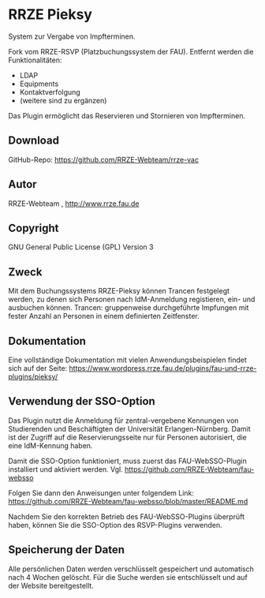 # RRZE Pieksy

System zur Vergabe von Impfterminen. 

Fork vom RRZE-RSVP (Platzbuchungssystem der FAU). 
Entfernt werden die Funktionalitäten:
- LDAP
- Equipments
- Kontaktverfolgung
- (weitere sind zu ergänzen)

Das Plugin ermöglicht das Reservieren und Stornieren von Impfterminen.

## Download 

GitHub-Repo: https://github.com/RRZE-Webteam/rrze-vac


## Autor 
RRZE-Webteam , http://www.rrze.fau.de

## Copyright

GNU General Public License (GPL) Version 3 


## Zweck 

Mit dem Buchungssystems RRZE-Pieksy können Trancen festgelegt werden, zu denen sich Personen nach IdM-Anmeldung registieren, ein- und ausbuchen können. 
Trancen: gruppenweise durchgeführte Impfungen mit fester Anzahl an Personen in einem definierten Zeitfenster.

## Dokumentation

Eine vollständige Dokumentation mit vielen Anwendungsbeispielen findet sich auf der Seite: 
https://www.wordpress.rrze.fau.de/plugins/fau-und-rrze-plugins/pieksy/


## Verwendung der SSO-Option

Das Plugin nutzt die Anmeldung für zentral-vergebene Kennungen von Studierenden und Beschäftigten der Universität Erlangen-Nürnberg. Damit ist der Zugriff auf die Reservierungsseite nur für Personen autorisiert, die eine IdM-Kennung haben.

Damit die SSO-Option funktioniert, muss zuerst das FAU-WebSSO-Plugin installiert und aktiviert werden.
Vgl. https://github.com/RRZE-Webteam/fau-websso

Folgen Sie dann den Anweisungen unter folgendem Link:
https://github.com/RRZE-Webteam/fau-websso/blob/master/README.md

Nachdem Sie den korrekten Betrieb des FAU-WebSSO-Plugins überprüft haben, können Sie die SSO-Option des RSVP-Plugins verwenden.


## Speicherung der Daten

Alle persönlichen Daten werden verschlüsselt gespeichert und automatisch nach 4 Wochen gelöscht. Für die Suche werden sie entschlüsselt und auf der Website bereitgestellt.
